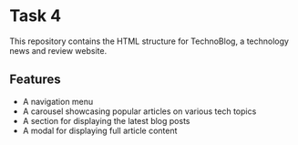 # Task 4

This repository contains the HTML structure for TechnoBlog, a technology news and review website.



## Features

- A navigation menu
- A carousel showcasing popular articles on various tech topics
- A section for displaying the latest blog posts
- A modal for displaying full article content
